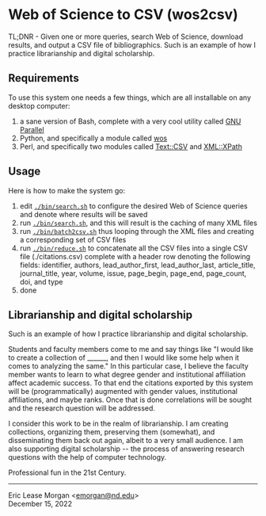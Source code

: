

# Web of Science to CSV (wos2csv)

TL;DNR - Given one or more queries, search Web of Science, download results, and output a CSV file of bibliographics. Such is an example of how I practice librarianship and digital scholarship.


## Requirements

To use this system one needs a few things, which are all installable on any desktop computer:

  1. a sane version of Bash, complete with a very cool utility called [GNU Parallel](https://www.gnu.org/software/parallel/)
  2. Python, and specifically a module called [wos](https://wos.readthedocs.io) 
  3. Perl, and specifically two modules called [Text::CSV](https://metacpan.org/pod/Text::CSV) and [XML::XPath](https://metacpan.org/pod/XML::XPath)


## Usage

Here is how to make the system go:

  1. edit [`./bin/search.sh`](https://github.com/ericleasemorgan/wos2csv/blob/main/bin/search.sh) to configure the desired Web of Science queries and denote where results will be saved
  2. run [`./bin/search.sh`](https://github.com/ericleasemorgan/wos2csv/blob/main/bin/search.sh), and this will result is the caching of many XML files
  3. run [`./bin/batch2csv.sh`](https://github.com/ericleasemorgan/wos2csv/blob/main/bin/batch2csv.sh) thus looping through the XML files and creating a corresponding set of CSV files
  4. run [`./bin/reduce.sh`](https://github.com/ericleasemorgan/wos2csv/blob/main/bin/reduce.sh) to concatenate all the CSV files into a single CSV file (./citations.csv) complete with a header row denoting the following fields: identifier, authors, lead_author_first, lead_author_last, article_title, journal_title, year, volume, issue, page_begin, page_end, page_count, doi, and type
  5. done


## Librarianship and digital scholarship

Such is an example of how I practice librarianship and digital scholarship.

Students and faculty members come to me and say things like "I would like to create a collection of ______, and then I would like some help when it comes to analyzing the same." In this particular case, I believe the faculty member wants to learn to what degree gender and institutional affiliation affect academic success. To that end the citations exported by this system will be (programmatically) augmented with gender values, institutional affiliations, and maybe ranks. Once that is done correlations will be sought and the research question will be addressed. 

I consider this work to be in the realm of librarianship. I am creating collections, organizing them, preserving them (somewhat), and disseminating them back out again, albeit to a very small audience. I am also supporting digital scholarship -- the process of answering research questions with the help of computer technology.

Professional fun in the 21st Century.

--- 
Eric Lease Morgan &lt;[emorgan@nd.edu](mailto:emorgan@nd.edu)&gt; <br />
December 15, 2022

